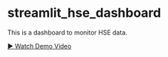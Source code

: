 # streamlit_hse_dashboard
This is a dashboard to monitor HSE data.

[▶️ Watch Demo Video](https://github.com/priyanshukrsi/streamlit_hse_dashboard/blob/master/videos/demo.mp4?raw=true)

